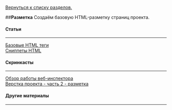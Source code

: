 [Вернуться к списку разделов.](../README.md)

##**Разметка**
Создаём базовую HTML-разметку страниц проекта.

#### Статьи
----------
[Базовые HTML теги](http://ourworkspace.ru/htmlacademy/blog/basic-html/)<br>
[Сниппеты HTML](https://css-tricks.com/snippets/html/)<br>

#### Скринкасты
----------
[Обзор работы веб-инспектора](https://www.youtube.com/watch?v=l3IeCrGNwbM)<br>
[Верстка проекта - часть 2 - разметка](https://www.youtube.com/watch?v=vsHnPYJDBEU)<br>

#### Другие материалы
----------
